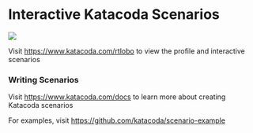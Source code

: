 # Interactive Katacoda Scenarios

[![](http://shields.katacoda.com/katacoda/rtlobo/count.svg)](https://www.katacoda.com/rtlobo "Get your profile on Katacoda.com")

Visit https://www.katacoda.com/rtlobo to view the profile and interactive scenarios

### Writing Scenarios
Visit https://www.katacoda.com/docs to learn more about creating Katacoda scenarios

For examples, visit https://github.com/katacoda/scenario-example
